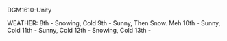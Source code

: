 DGM1610-Unity

WEATHER:
8th - Snowing, Cold
9th - Sunny, Then Snow. Meh
10th - Sunny, Cold
11th -  Sunny, Cold
12th - Snowing, Cold
13th - 